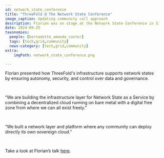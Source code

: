 ```yaml
---
id: network_state_conference
title: "ThreeFold @ The Network State Conference"
image_caption: Updating community call approach
description: Florian was on stage at the Network State Conference in Singapore, to share a powerful solution for any network state.
date: 2024-09-25
taxonomies:
  people: [bernadette_amanda_caster]
  tags: [tech,grid,community]
  news-category: [tech,grid,community]
extra:
    imgPath: network_state_conference.png

---
```


Florian presented how ThreeFold's infrastructure supports network states by ensuring autonomy, security, and control over data and governance.

<br/>

“We are building the infrastructure layer for Network State as a Service by combining a decentralized cloud running on bare metal with a digital free zone from where we can all exist freely.”

<br/>

“We built a network layer and platform where any community can deploy directly its own sovereign cloud.”

<br/>

Take a look at Florian’s talk [here](https://www.youtube.com/live/OWEGg-ZTtSE?si=EukLJY9t0cO_8Ut9&t=14763).


